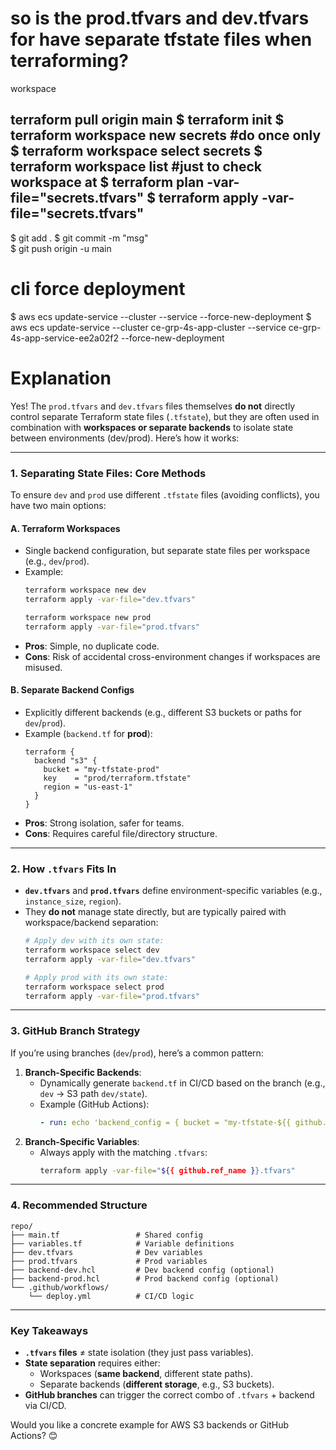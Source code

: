 # so is the prod.tfvars and dev.tfvars for have separate tfstate files when terraforming?
workspace

terraform pull origin main
$ terraform init
$ terraform workspace new secrets #do once only
$ terraform workspace select secrets
$ terraform workspace list #just to check workspace at
$ terraform plan -var-file="secrets.tfvars"
$ terraform apply -var-file="secrets.tfvars"
----------------------------------------------------

$ git add .
$ git commit -m "msg"  
$ git push origin -u main


# cli force deployment
$ aws ecs update-service --cluster <cluster-name> --service <service-name> --force-new-deployment
$ aws ecs update-service --cluster ce-grp-4s-app-cluster --service ce-grp-4s-app-service-ee2a02f2 --force-new-deployment

# Explanation
Yes! The `prod.tfvars` and `dev.tfvars` files themselves **do not** directly control separate Terraform state files (`.tfstate`), but they are often used in combination with **workspaces or separate backends** to isolate state between environments (dev/prod). Here’s how it works:

---

### **1. Separating State Files: Core Methods**
To ensure `dev` and `prod` use different `.tfstate` files (avoiding conflicts), you have two main options:

#### **A. Terraform Workspaces**  
- Single backend configuration, but separate state files per workspace (e.g., `dev`/`prod`).  
- Example:
  ```sh
  terraform workspace new dev
  terraform apply -var-file="dev.tfvars"

  terraform workspace new prod
  terraform apply -var-file="prod.tfvars"
  ```
- **Pros**: Simple, no duplicate code.  
- **Cons**: Risk of accidental cross-environment changes if workspaces are misused.

#### **B. Separate Backend Configs**  
- Explicitly different backends (e.g., different S3 buckets or paths for `dev`/`prod`).  
- Example (`backend.tf` for **prod**):
  ```hcl
  terraform {
    backend "s3" {
      bucket = "my-tfstate-prod"
      key    = "prod/terraform.tfstate"
      region = "us-east-1"
    }
  }
  ```
- **Pros**: Strong isolation, safer for teams.  
- **Cons**: Requires careful file/directory structure.

---

### **2. How `.tfvars` Fits In**
- **`dev.tfvars`** and **`prod.tfvars`** define environment-specific variables (e.g., `instance_size`, `region`).  
- They **do not** manage state directly, but are typically paired with workspace/backend separation:
  ```sh
  # Apply dev with its own state:
  terraform workspace select dev
  terraform apply -var-file="dev.tfvars"

  # Apply prod with its own state:
  terraform workspace select prod
  terraform apply -var-file="prod.tfvars"
  ```

---

### **3. GitHub Branch Strategy**
If you’re using branches (`dev`/`prod`), here’s a common pattern:
1. **Branch-Specific Backends**:  
   - Dynamically generate `backend.tf` in CI/CD based on the branch (e.g., `dev` → S3 path `dev/state`).  
   - Example (GitHub Actions):
     ```yaml
     - run: echo 'backend_config = { bucket = "my-tfstate-${{ github.ref_name }}" }' > backend.auto.tfvars
     ```
2. **Branch-Specific Variables**:  
   - Always apply with the matching `.tfvars`:
     ```sh
     terraform apply -var-file="${{ github.ref_name }}.tfvars"
     ```

---

### **4. Recommended Structure**
```
repo/
├── main.tf                 # Shared config
├── variables.tf            # Variable definitions
├── dev.tfvars              # Dev variables
├── prod.tfvars             # Prod variables
├── backend-dev.hcl         # Dev backend config (optional)
├── backend-prod.hcl        # Prod backend config (optional)
└── .github/workflows/
    └── deploy.yml          # CI/CD logic
```

---

### **Key Takeaways**
- **`.tfvars` files** ≠ state isolation (they just pass variables).  
- **State separation** requires either:  
  - Workspaces (**same backend**, different state paths).  
  - Separate backends (**different storage**, e.g., S3 buckets).  
- **GitHub branches** can trigger the correct combo of `.tfvars` + backend via CI/CD.

Would you like a concrete example for AWS S3 backends or GitHub Actions? 😊